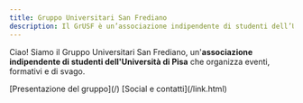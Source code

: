 ```yaml
---
title: Gruppo Universitari San Frediano
description: Il GrUSF è un’associazione indipendente di studenti dell’Università di Pisa che organizza eventi, formativi e di svago, in un clima di amicizia e accoglienza.
---
```


Ciao! Siamo il Gruppo Universitari San Frediano, un'**associazione indipendente
di studenti dell'Università di Pisa** che organizza eventi, formativi e di
svago.

<nav class="link-boxes">
[Presentazione del gruppo](/)
[Social e contatti](/link.html)
</nav>
